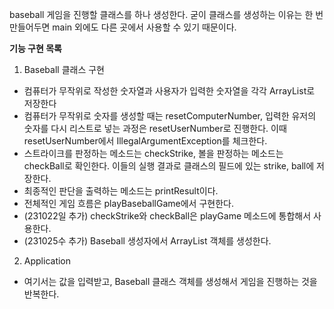 baseball 게임을 진행할 클래스를 하나 생성한다. 
굳이 클래스를 생성하는 이유는 한 번 만들어두면 main 외에도 다른 곳에서 사용할 수 있기 때문이다.

**기능 구현 목록**
1. Baseball 클래스 구현
- 컴퓨터가 무작위로 작성한 숫자열과 사용자가 입력한 숫자열을 각각 ArrayList로 저장한다
- 컴퓨터가 무작위로 숫자를 생성할 때는 resetComputerNumber, 입력한 유저의 숫자를 다시 리스트로 넣는 과정은 resetUserNumber로 진행한다. 이때 resetUserNumber에서 IllegalArgumentException를 체크한다.
- 스트라이크를 판정하는 메소드는 checkStrike, 볼을 판정하는 메소드는 checkBall로 확인한다. 이들의 실행 결과로 클래스의 필드에 있는 strike, ball에 저장한다.
- 최종적인 판단을 출력하는 메소드는 printResult이다.
- 전체적인 게임 흐름은 playBaseballGame에서 구현한다.
- (231022일 추가) checkStrike와 checkBall은 playGame 메소드에 통합해서 사용한다.
- (231025수 추가) Baseball 생성자에서 ArrayList 객체를 생성한다.
2. Application
- 여기서는 값을 입력받고, Baseball 클래스 객체를 생성해서 게임을 진행하는 것을 반복한다.